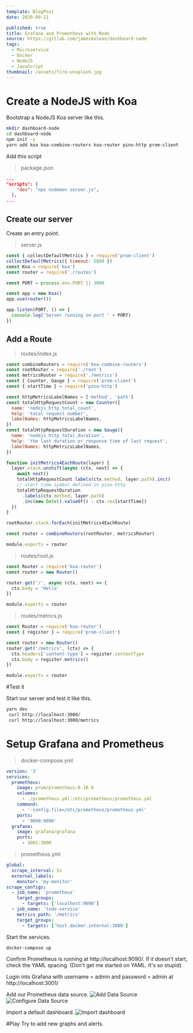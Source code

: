 ```yaml
---
template: BlogPost
date: 2020-09-21

published: true
title: Grafana and Prometheus with Node
source: https://gitlab.com/jameskolean/dashboard-node
tags:
  - Microservice
  - Docker
  - NodeJS
  - JavaScript
thumbnail: /assets/fire-unsplash.jpg
---
```


# Create a NodeJS with Koa

Bootstrap a NodeJS Koa server like this.

```bash
mkdir dashboard-node
cd dashboard-node
npm init -y
yarn add koa koa-combine-routers koa-router pino-http prom-client
```

Add this script

> package.json

```json
...
"scripts": {
    "dev": "npx nodemon server.js",
  },
...
```

## Create our server

Create an entry point.

> server.js

```javascript
const { collectDefaultMetrics } = require('prom-client')
collectDefaultMetrics({ timeout: 5000 })
const Koa = require('koa')
const router = require('./routes')

const PORT = process.env.PORT || 3000

const app = new Koa()
app.use(router())

app.listen(PORT, () => {
  console.log('Server running on port ' + PORT)
})
```

## Add a Route

> routes/index.js

```javascript
const combineRouters = require('koa-combine-routers')
const rootRouter = require('./root')
const metricsRouter = require('./metrics')
const { Counter, Gauge } = require('prom-client')
const { startTime } = require('pino-http')

const httpMetricsLabelNames = ['method', 'path']
const totalHttpRequestCount = new Counter({
  name: 'nodejs_http_total_count',
  help: 'total request number',
  labelNames: httpMetricsLabelNames,
})
const totalHttpRequestDuration = new Gauge({
  name: 'nodejs_http_total_duration',
  help: 'the last duration or response time of last request',
  labelNames: httpMetricsLabelNames,
})

function initMetrics4EachRoute(layer) {
  layer.stack.unshift(async (ctx, next) => {
    await next()
    totalHttpRequestCount.labels(ctx.method, layer.path).inc()
    // start time symbol defined in pino-http
    totalHttpRequestDuration
      .labels(ctx.method, layer.path)
      .inc(new Date().valueOf() - ctx.res[startTime])
  })
}

rootRouter.stack.forEach(initMetrics4EachRoute)

const router = combineRouters(rootRouter, metricsRouter)

module.exports = router
```

> routes/root.js

```javascript
const Router = require('koa-router')
const router = new Router()

router.get('/', async (ctx, next) => {
  ctx.body = 'Hello'
})

module.exports = router
```

> routes/metrics.js

```javascript
const Router = require('koa-router')
const { register } = require('prom-client')

const router = new Router()
router.get('/metrics', (ctx) => {
  ctx.headers['content-type'] = register.contentType
  ctx.body = register.metrics()
})

module.exports = router
```

#Test it

Start our server and test it like this.

```bash
yarn dev
 curl http://localhost:3000/
 curl http://localhost:3000/metrics
```

# Setup Grafana and Prometheus

> docker-compose.yml

```yaml
version: '3'
services:
  prometheus:
    image: prom/prometheus:0.18.0
    volumes:
      - ./prometheus.yml:/etc/prometheus/prometheus.yml
    command:
      - '-config.file=/etc/prometheus/prometheus.yml'
    ports:
      - '9090:9090'
  grafana:
    image: grafana/grafana
    ports:
      - 3001:3000
```

> prometheus.yml

```yaml
global:
  scrape_interval: 5s
  external_labels:
    monitor: 'my-monitor'
scrape_configs:
  - job_name: 'prometheus'
    target_groups:
      - targets: ['localhost:9090']
  - job_name: 'todo-service'
    metrics_path: '/metrics'
    target_groups:
      - targets: ['host.docker.internal:3000']
```

Start the services.

```bash
docker-compose up
```

Confirm Prometheus is running at http://localhost:9090/. If it doesn't start, check the YAML spacing. (Don't get me started on YAML. It's so stupid)

Login into Grafana with username = admin and password = admin at http://localhost:3001/

Add our Prometheus data source.
![Add Data Source](/assets/grafana-and-prometheus-with-node/add-source.png)
![Configure Data Source](/assets/grafana-and-prometheus-with-node/config-source.png)

Import a default dashboard.
![Import dashboard](/assets/grafana-and-prometheus-with-node/import-dashboard.png)

#Play
Try to add new graphs and alerts.
